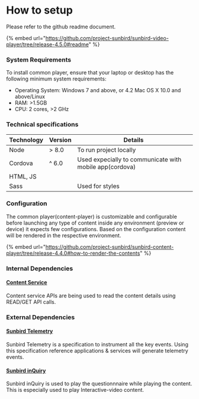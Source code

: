 # How to setup

Please refer to the github readme document.

{% embed url="https://github.com/project-sunbird/sunbird-video-player/tree/release-4.5.0#readme" %}

### System Requirements <a href="system-requirements" id="system-requirements"></a>

To install common player, ensure that your laptop or desktop has the following minimum system requirements:

* Operating System: Windows 7 and above, or 4.2 Mac OS X 10.0 and above/Linux
* RAM: >1.5GB
* CPU: 2 cores, >2 GHz

### Technical specifications

| Technology | Version | Details                                                 |
| ---------- | ------- | ------------------------------------------------------- |
| Node       | > 8.0   | To run project locally                                  |
| Cordova    | ^ 6.0   | Used expecially to communicate with mobile app(cordova) |
| HTML, JS   |         |                                                         |
| Sass       |         | Used for styles                                         |

### Configuration

The common player(content-player) is customizable and configurable before launching any type of content inside any environment (preview or device) it expects few configurations. Based on the configuration content will be rendered in the respective environment.

{% embed url="https://github.com/project-sunbird/sunbird-content-player/tree/release-4.4.0#how-to-render-the-contents" %}

### Internal Dependencies

#### [Content Service](../../content-service/)&#x20;

Content service APIs are being used to read the content details using READ/GET API calls.&#x20;



### External Dependencies

#### [Sunbird Telemetry](https://app.gitbook.com/o/-Mi9QwJlsfb7xuxTBc0J/s/-MkM7F4oILSpCJPO0YUu/)

Sunbird Telemetry is a specification to instrument all the key events. Using this specification reference applications & services will generate telemetry events.



#### [Sunbird inQuiry](https://app.gitbook.com/o/-Mi9QwJlsfb7xuxTBc0J/s/Wu4HIWGkb7dD4y0Kup4W/)

Sunbird inQuiry is used to play the questionnnaire while playing the content. This is especially used to play Interactive-video content.

